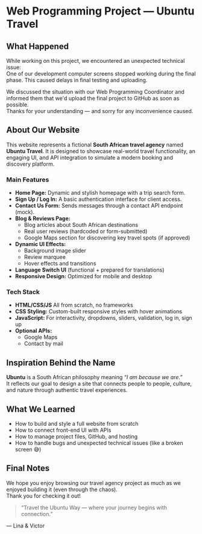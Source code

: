 # Web Programming Project — Ubuntu Travel

##  What Happened
While working on this project, we encountered an unexpected technical issue:  
One of our development computer screens stopped working during the final phase. This caused delays in final testing and uploading.

We discussed the situation with our Web Programming Coordinator and informed them that we'd upload the final project to GitHub as soon as possible.  
Thanks for your understanding — and sorry for any inconvenience caused.

## About Our Website
This website represents a fictional **South African travel agency** named **Ubuntu Travel**. It is designed to showcase real-world travel functionality, an engaging UI, and API integration to simulate a modern booking and discovery platform.

### Main Features
- **Home Page:** Dynamic and stylish homepage with a trip search form.
- **Sign Up / Log In:** A basic authentication interface for client access.
- **Contact Us Form:** Sends messages through a contact API endpoint (mock).
- **Blog & Reviews Page:**
  - Blog articles about South African destinations
  - Real user reviews (hardcoded or form-submitted)
  - Google Maps section for discovering key travel spots (if approved)
- **Dynamic UI Effects:**
  - Background image slider
  - Review marquee
  - Hover effects and transitions
- **Language Switch UI** (functional + prepared for translations)
- **Responsive Design:** Optimized for mobile and desktop

### Tech Stack
- **HTML/CSS/JS** All from scratch, no frameworks
- **CSS Styling:** Custom-built responsive styles with hover animations
- **JavaScript:** For interactivity, dropdowns, sliders, validation, log in, sign up
- **Optional APIs:**
  - Google Maps
  - Contact by mail

## Inspiration Behind the Name
**Ubuntu** is a South African philosophy meaning *“I am because we are.”*  
It reflects our goal to design a site that connects people to people, culture, and nature through authentic travel experiences.

## What We Learned
- How to build and style a full website from scratch
- How to connect front-end UI with APIs
- How to manage project files, GitHub, and hosting
- How to handle bugs and unexpected technical issues (like a broken screen 😅)

## Final Notes
We hope you enjoy browsing our travel agency project as much as we enjoyed building it (even through the chaos).  
Thank you for checking it out!

> “Travel the Ubuntu Way — where your journey begins with connection.”

— Lina & Victor
